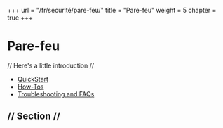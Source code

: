 +++
url = "/fr/securité/pare-feu/"
title = "Pare-feu"
weight = 5
chapter = true
+++

# Pare-feu

// Here's a little introduction //

- [QuickStart]()
- [How-Tos]()
- [Troubleshooting and FAQs]()

## // Section //
